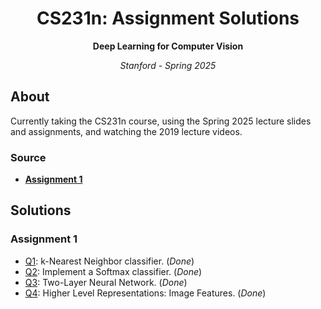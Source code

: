 <h1 align="center">CS231n: Assignment Solutions</h1>
<p align="center"><b>Deep Learning for Computer Vision</b></p>
<p align="center"><i>Stanford - Spring 2025</i></p>

##  About

Currently taking the CS231n course, using the Spring 2025 lecture slides and assignments, and watching the 2019 lecture videos.
### Source

* [**Assignment 1**](https://cs231n.github.io/assignments2025/assignment1/)

## Solutions

### Assignment 1
* [Q1](assignment1/knn.ipynb): k-Nearest Neighbor classifier. (_Done_)
* [Q2](assignment1/softmax.ipynb): Implement a Softmax classifier. (_Done_)
* [Q3](assignment1/two_layer_net.ipynb): Two-Layer Neural Network. (_Done_)
* [Q4](assignment1/features.ipynb): Higher Level Representations: Image Features. (_Done_)
